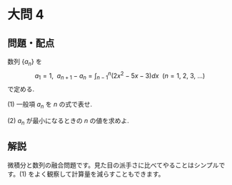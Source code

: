 ﻿---
layout: default
parent: 第 4 回
grand_parent: 模試テロ
summary: 
published: false
---

# 大問 4

## 問題・配点

数列 $\lbrace a_n \rbrace$ を $$ a_1=1,\ \ a_{n+1}-a_n=\int_{n-1}^n (2x^2-5x-3)dx  \ \ (n=1,\ 2,\ 3,\ \dots) $$ で定める.

(1) 一般項 $a_n$ を $n$ の式で表せ.

(2) $a_n$ が最小になるときの $n$ の値を求めよ.

## 解説

微積分と数列の融合問題です。見た目の派手さに比べてやることはシンプルです。(1) をよく観察して計算量を減らすこともできます。